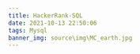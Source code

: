 ```yaml
---
title: HackerRank-SQL
date: 2021-10-13 22:50:06
tags: Mysql
banner_img: source\img\MC_earth.jpg
---
```


